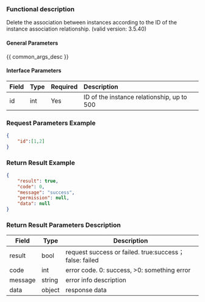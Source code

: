 ### Functional description

Delete the association between instances according to the ID of the instance association relationship. (valid version: 3.5.40)

#### General Parameters

{{ common_args_desc }}

#### Interface Parameters

| Field      | Type   | Required | Description         |
| :--------- | :----- | :------- | :----------------- |
| id   | int | Yes   | ID of the instance relationship, up to 500|

### Request Parameters Example

```json
{
	"id":[1,2]
}
```

### Return Result Example

```json
{
    "result": true,
    "code": 0,
    "message": "success",
    "permission": null,
    "data": null
}
```

### Return Result Parameters Description

| Field       | Type     | Description         |
|---|---|---|
| result | bool | request success or failed. true:success；false: failed |
| code | int | error code. 0: success, >0: something error |
| message | string | error info description |
| data | object | response data |